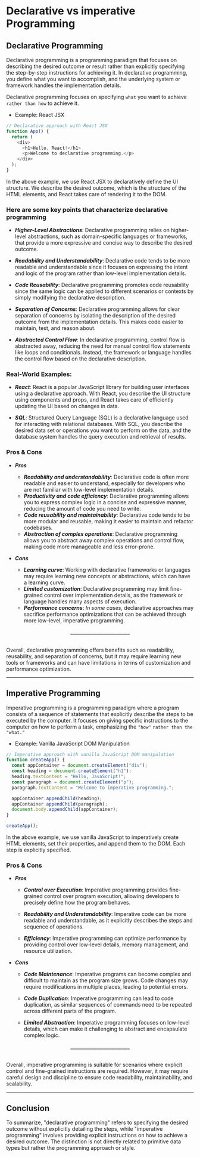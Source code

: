 # Declarative vs imperative Programming

## Declarative Programming

Declarative programming is a programming paradigm that focuses on describing the desired outcome or result rather than explicitly specifying the step-by-step instructions for achieving it. In declarative programming, you define what you want to accomplish, and the underlying system or framework handles the implementation details.

Declarative programming focuses on specifying `what` you want to achieve `rather than how` to achieve it.

- Example: React JSX

```js
// Declarative approach with React JSX
function App() {
  return (
    <div>
      <h1>Hello, React!</h1>
      <p>Welcome to declarative programming.</p>
    </div>
  );
}
```

In the above example, we use React JSX to declaratively define the UI structure. We describe the desired outcome, which is the structure of the HTML elements, and React takes care of rendering it to the DOM.

### Here are some key points that characterize declarative programming

- **_Higher-Level Abstractions_**: Declarative programming relies on higher-level abstractions, such as domain-specific languages or frameworks, that provide a more expressive and concise way to describe the desired outcome.

- **_Readability and Understandability_**: Declarative code tends to be more readable and understandable since it focuses on expressing the intent and logic of the program rather than low-level implementation details.

- **_Code Reusability_**: Declarative programming promotes code reusability since the same logic can be applied to different scenarios or contexts by simply modifying the declarative description.

- **_Separation of Concerns_**: Declarative programming allows for clear separation of concerns by isolating the description of the desired outcome from the implementation details. This makes code easier to maintain, test, and reason about.

- **_Abstracted Control Flow_**: In declarative programming, control flow is abstracted away, reducing the need for manual control flow statements like loops and conditionals. Instead, the framework or language handles the control flow based on the declarative description.

### Real-World Examples:

- **_React_**: React is a popular JavaScript library for building user interfaces using a declarative approach. With React, you describe the UI structure using components and props, and React takes care of efficiently updating the UI based on changes in data.

- **_SQL_**: Structured Query Language (SQL) is a declarative language used for interacting with relational databases. With SQL, you describe the desired data set or operations you want to perform on the data, and the database system handles the query execution and retrieval of results.

### Pros & Cons

- **_Pros_**

  - **_Readability and understandability_**: Declarative code is often more readable and easier to understand, especially for developers who are not familiar with low-level implementation details.
  - **_Productivity and code efficiency_**: Declarative programming allows you to express complex logic in a concise and expressive manner, reducing the amount of code you need to write.
  - **_Code reusability and maintainability_**: Declarative code tends to be more modular and reusable, making it easier to maintain and refactor codebases.
  - **_Abstraction of complex operations_**: Declarative programming allows you to abstract away complex operations and control flow, making code more manageable and less error-prone.

- **_Cons_**

  - **_Learning curve_**: Working with declarative frameworks or languages may require learning new concepts or abstractions, which can have a learning curve.
  - **_Limited customization_**: Declarative programming may limit fine-grained control over implementation details, as the framework or language handles many aspects of execution.
  - **_Performance concerns_**: _In some cases_, declarative approaches may sacrifice performance optimizations that can be achieved through more low-level, imperative programming.

<div align="center">_________________________</div>
<br/>

Overall, declarative programming offers benefits such as readability, reusability, and separation of concerns, but it may require learning new tools or frameworks and can have limitations in terms of customization and performance optimization.

<hr/>

## Imperative Programming

Imperative programming is a programming paradigm where a program consists of a sequence of statements that explicitly describe the steps to be executed by the computer. It focuses on giving specific instructions to the computer on how to perform a task, emphasizing the `"how"` `rather than the "what."`

- Example: Vanilla JavaScript DOM Manipulation

```js
// Imperative approach with vanilla JavaScript DOM manipulation
function createApp() {
  const appContainer = document.createElement("div");
  const heading = document.createElement("h1");
  heading.textContent = "Hello, JavaScript!";
  const paragraph = document.createElement("p");
  paragraph.textContent = "Welcome to imperative programming.";

  appContainer.appendChild(heading);
  appContainer.appendChild(paragraph);
  document.body.appendChild(appContainer);
}

createApp();
```

In the above example, we use vanilla JavaScript to imperatively create HTML elements, set their properties, and append them to the DOM. Each step is explicitly specified.

### Pros & Cons

- **_Pros_**

  - **_Control over Execution_**: Imperative programming provides fine-grained control over program execution, allowing developers to precisely define how the program behaves.

  - **_Readability and Understandability_**: Imperative code can be more readable and understandable, as it explicitly describes the steps and sequence of operations.

  - **_Efficiency_**: Imperative programming can optimize performance by providing control over low-level details, memory management, and resource utilization.

- **_Cons_**

  - **_Code Maintenance_**: Imperative programs can become complex and difficult to maintain as the program size grows. Code changes may require modifications in multiple places, leading to potential errors.

  - **_Code Duplication_**: Imperative programming can lead to code duplication, as similar sequences of commands need to be repeated across different parts of the program.

  - **_Limited Abstraction_**: Imperative programming focuses on low-level details, which can make it challenging to abstract and encapsulate complex logic.

<div align="center">_________________________</div>
<br/>

Overall, imperative programming is suitable for scenarios where explicit control and fine-grained instructions are required. However, it may require careful design and discipline to ensure code readability, maintainability, and scalability.

<hr/>

## Conclusion

To summarize, "declarative programming" refers to specifying the desired outcome without explicitly detailing the steps, while "imperative programming" involves providing explicit instructions on how to achieve a desired outcome. The distinction is not directly related to primitive data types but rather the programming approach or style.
